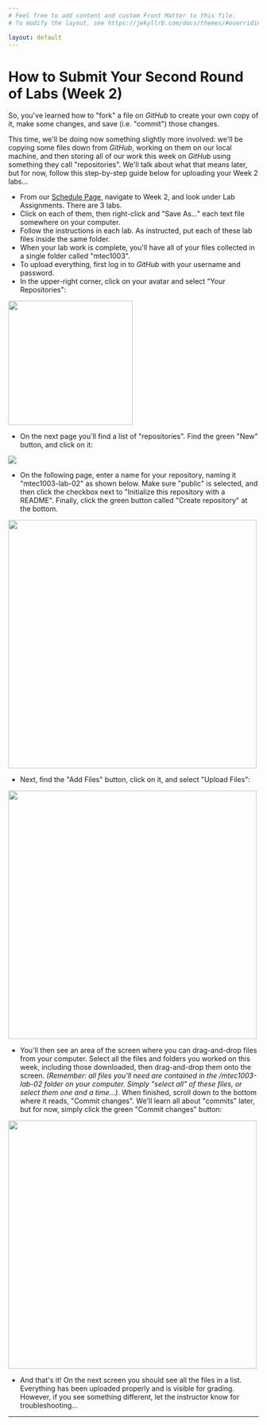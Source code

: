 ```yaml
---
# Feel free to add content and custom Front Matter to this file.
# To modify the layout, see https://jekyllrb.com/docs/themes/#overriding-theme-defaults

layout: default
---
```


# How to Submit Your Second Round of Labs (Week 2)

So, you've learned how to "fork" a file on _GitHub_ to create your own copy of it, make some changes, and save (i.e. "commit") those changes.

This time, we'll be doing now something slightly more involved: we'll be copying some files down from _GitHub_, working on them on our local machine, and then storing all of our work this week on _GitHub_ using something they call "repositories". We'll talk about what that means later, but for now, follow this step-by-step guide below for uploading your Week 2 labs...

* From our [Schedule Page](/Goldford-MTEC1003-Fall2020/schedule.html), navigate to Week 2, and look under Lab Assignments. There are 3 labs.  
* Click on each of them, then right-click and "Save As..." each text file somewhere on your computer.  
* Follow the instructions in each lab. As instructed, put each of these lab files inside the same folder.  
* When your lab work is complete, you'll have all of your files collected in a single folder called "mtec1003".  
* To upload everything, first log in to _GitHub_ with your username and password.  
* In the upper-right corner, click on your avatar and select "Your Repositories":  

<img src="/Goldford-MTEC1003-Fall2020/labs/02/img/submit.lab2.v1.png" width="250px">

* On the next page you'll find a list of "repositories". Find the green "New" button, and click on it:  

<img src="/Goldford-MTEC1003-Fall2020/labs/02/img/submit.lab2.v2.png">

* On the following page, enter a name for your repository, naming it "mtec1003-lab-02" as shown below. Make sure "public" is selected, and then click the checkbox next to "Initialize this repository with a README". Finally, click the green button called "Create repository" at the bottom.  

<img src="/Goldford-MTEC1003-Fall2020/labs/02/img/submit.lab2.v3.png" width="500px">

* Next, find the "Add Files" button, click on it, and select "Upload Files":  

<img src="/Goldford-MTEC1003-Fall2020/labs/02/img/submit.lab2.v4.png" width="500px">

* You'll then see an area of the screen where you can drag-and-drop files from your computer. Select all the files and folders you worked on this week, including those downloaded, then drag-and-drop them onto the screen. _(Remember: all files you'll need are contained in the /mtec1003-lab-02 folder on your computer. Simply "select all" of these files, or select them one and a time...)._ When finished, scroll down to the bottom where it reads, "Commit changes". We'll learn all about "commits" later, but for now, simply click the green "Commit changes" button:  

<img src="/Goldford-MTEC1003-Fall2020/labs/02/img/submit.lab2.v5.png" width="500px">

* And that's it! On the next screen you should see all the files in a list. Everything has been uploaded properly and is visible for grading. However, if you see something different, let the instructor know for troubleshooting...  

* * *
